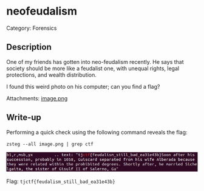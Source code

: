 # neofeudalism
Category: Forensics

## Description
One of my friends has gotten into neo-feudalism recently. He says that society should be more like a feudalist one, with unequal rights, legal protections, and wealth distribution.

I found this weird photo on his computer; can you find a flag?

Attachments: [image.png](attachments/image.png)

## Write-up
Performing a quick check using the following command reveals the flag:
```
zsteg --all image.png | grep ctf
```

![](solution/image.png)

Flag: `tjctf{feudalism_still_bad_ea31e43b}`
